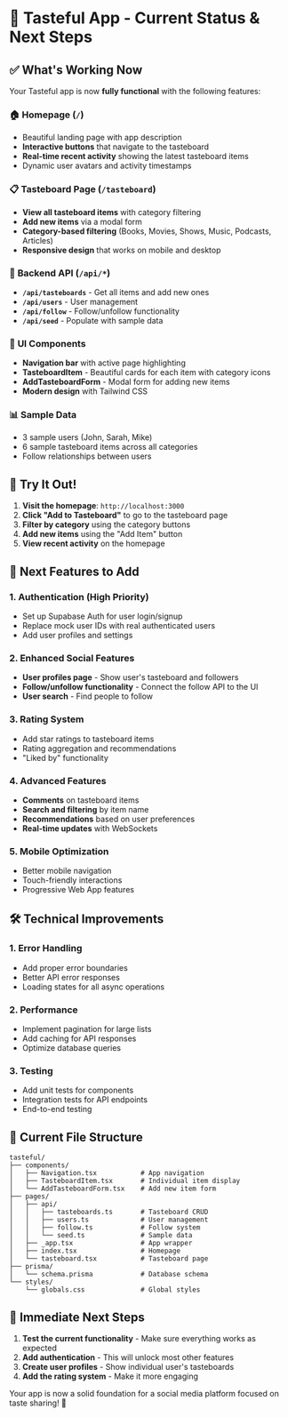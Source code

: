 # 🎉 Tasteful App - Current Status & Next Steps

## ✅ What's Working Now

Your Tasteful app is now **fully functional** with the following features:

### 🏠 **Homepage** (`/`)
- Beautiful landing page with app description
- **Interactive buttons** that navigate to the tasteboard
- **Real-time recent activity** showing the latest tasteboard items
- Dynamic user avatars and activity timestamps

### 📋 **Tasteboard Page** (`/tasteboard`)
- **View all tasteboard items** with category filtering
- **Add new items** via a modal form
- **Category-based filtering** (Books, Movies, Shows, Music, Podcasts, Articles)
- **Responsive design** that works on mobile and desktop

### 🔧 **Backend API** (`/api/*`)
- **`/api/tasteboards`** - Get all items and add new ones
- **`/api/users`** - User management
- **`/api/follow`** - Follow/unfollow functionality
- **`/api/seed`** - Populate with sample data

### 🎨 **UI Components**
- **Navigation bar** with active page highlighting
- **TasteboardItem** - Beautiful cards for each item with category icons
- **AddTasteboardForm** - Modal form for adding new items
- **Modern design** with Tailwind CSS

### 📊 **Sample Data**
- 3 sample users (John, Sarah, Mike)
- 6 sample tasteboard items across all categories
- Follow relationships between users

## 🚀 Try It Out!

1. **Visit the homepage**: `http://localhost:3000`
2. **Click "Add to Tasteboard"** to go to the tasteboard page
3. **Filter by category** using the category buttons
4. **Add new items** using the "Add Item" button
5. **View recent activity** on the homepage

## 🔄 Next Features to Add

### 1. **Authentication** (High Priority)
- Set up Supabase Auth for user login/signup
- Replace mock user IDs with real authenticated users
- Add user profiles and settings

### 2. **Enhanced Social Features**
- **User profiles page** - Show user's tasteboard and followers
- **Follow/unfollow functionality** - Connect the follow API to the UI
- **User search** - Find people to follow

### 3. **Rating System**
- Add star ratings to tasteboard items
- Rating aggregation and recommendations
- "Liked by" functionality

### 4. **Advanced Features**
- **Comments** on tasteboard items
- **Search and filtering** by item name
- **Recommendations** based on user preferences
- **Real-time updates** with WebSockets

### 5. **Mobile Optimization**
- Better mobile navigation
- Touch-friendly interactions
- Progressive Web App features

## 🛠 Technical Improvements

### 1. **Error Handling**
- Add proper error boundaries
- Better API error responses
- Loading states for all async operations

### 2. **Performance**
- Implement pagination for large lists
- Add caching for API responses
- Optimize database queries

### 3. **Testing**
- Add unit tests for components
- Integration tests for API endpoints
- End-to-end testing

## 📁 Current File Structure

```
tasteful/
├── components/
│   ├── Navigation.tsx           # App navigation
│   ├── TasteboardItem.tsx       # Individual item display
│   └── AddTasteboardForm.tsx    # Add new item form
├── pages/
│   ├── api/
│   │   ├── tasteboards.ts       # Tasteboard CRUD
│   │   ├── users.ts             # User management
│   │   ├── follow.ts            # Follow system
│   │   └── seed.ts              # Sample data
│   ├── _app.tsx                 # App wrapper
│   ├── index.tsx                # Homepage
│   └── tasteboard.tsx           # Tasteboard page
├── prisma/
│   └── schema.prisma            # Database schema
└── styles/
    └── globals.css              # Global styles
```

## 🎯 Immediate Next Steps

1. **Test the current functionality** - Make sure everything works as expected
2. **Add authentication** - This will unlock most other features
3. **Create user profiles** - Show individual user's tasteboards
4. **Add the rating system** - Make it more engaging

Your app is now a solid foundation for a social media platform focused on taste sharing! 🎉 